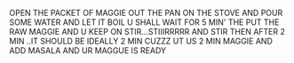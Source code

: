 OPEN THE PACKET OF MAGGIE 
OUT THE PAN ON THE STOVE AND POUR SOME WATER AND LET IT BOIL
U SHALL WAIT FOR 5 MIN'
THE PUT THE RAW MAGGIE AND U KEEP ON STIR...STIIIRRRRR AND STIR
THEN AFTER 2 MIN ..IT SHOULD BE IDEALLY 2 MIN CUZZZ UT US 2 MIN MAGGIE
AND ADD MASALA AND UR MAGGUE IS READY